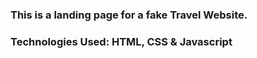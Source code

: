### This is a landing page for a fake Travel Website.

### Technologies Used: HTML, CSS & Javascript
